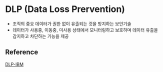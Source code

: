 # DLP (Data Loss Prervention)

- 조직의 중요 데이터가 권한 없이 유출되는 것을 방지하는 보안기술
- 데이터가 사용중, 이동중, 미사용 상태에서 모니터링하고 보호하며 데이터 유출을 감지하고 차단하는 기능을 제공

## Reference

[DLP-IBM](https://www.ibm.com/kr-ko/think/topics/data-loss-prevention)
